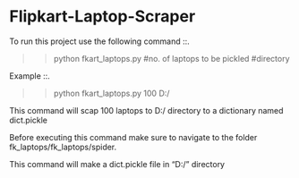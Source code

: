 # Flipkart-Laptop-Scraper

To run this project use the following command ::.
>>python fkart_laptops.py #no. of laptops to be pickled #directory

Example ::.
>>python fkart_laptops.py 100 D:/

This command will scap 100 laptops to D:/ directory to a dictionary named dict.pickle


Before executing this command make sure to navigate to the folder fk_laptops/fk_laptops/spider.

This command will make a dict.pickle file in “D:/” directory
